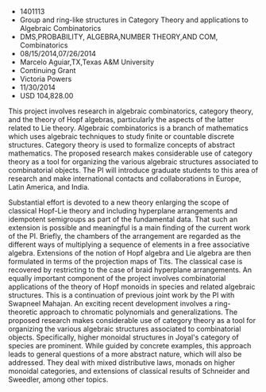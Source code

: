 
* 1401113
* Group and ring-like structures in Category Theory and applications to Algebraic Combinatorics
* DMS,PROBABILITY, ALGEBRA,NUMBER THEORY,AND COM, Combinatorics
* 08/15/2014,07/26/2014
* Marcelo Aguiar,TX,Texas A&M University
* Continuing Grant
* Victoria Powers
* 11/30/2014
* USD 104,828.00

This project involves research in algebraic combinatorics, category theory, and
the theory of Hopf algebras, particularly the aspects of the latter related to
Lie theory. Algebraic combinatorics is a branch of mathematics which uses
algebraic techniques to study finite or countable discrete structures. Category
theory is used to formalize concepts of abstract mathematics. The proposed
research makes considerable use of category theory as a tool for organizing the
various algebraic structures associated to combinatorial objects. The PI will
introduce graduate students to this area of research and make international
contacts and collaborations in Europe, Latin America, and India.

Substantial effort is devoted to a new theory enlarging the scope of classical
Hopf-Lie theory and including hyperplane arrangements and idempotent semigroups
as part of the fundamental data. That such an extension is possible and
meaningful is a main finding of the current work of the PI. Briefly, the
chambers of the arrangement are regarded as the different ways of multiplying a
sequence of elements in a free associative algebra. Extensions of the notion of
Hopf algebra and Lie algebra are then formulated in terms of the projection maps
of Tits. The classical case is recovered by restricting to the case of braid
hyperplane arrangements. An equally important component of the project involves
combinatorial applications of the theory of Hopf monoids in species and related
algebraic structures. This is a continuation of previous joint work by the PI
with Swapneel Mahajan. An exciting recent development involves a ring-theoretic
approach to chromatic polynomials and generalizations. The proposed research
makes considerable use of category theory as a tool for organizing the various
algebraic structures associated to combinatorial objects. Specifically, higher
monoidal structures in Joyal's category of species are prominent. While guided
by concrete examples, this approach leads to general questions of a more
abstract nature, which will also be addressed. They deal with mixed distributive
laws, monads on higher monoidal categories, and extensions of classical results
of Schneider and Sweedler, among other topics.
